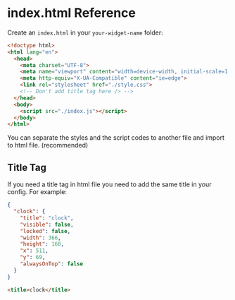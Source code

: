 # index.html Reference

Create an `index.html` in your `your-widget-name` folder:

```html
<!doctype html>
<html lang="en">
  <head>
    <meta charset="UTF-8">
    <meta name="viewport" content="width=device-width, initial-scale=1.0">
    <meta http-equiv="X-UA-Compatible" content="ie=edge">
    <link rel="stylesheet" href="./style.css">
    <!-- Don't add title tag here /> -->
  </head>
  <body>
    <script src="./index.js"></script>
  </body>
</html>
```

You can separate the styles and the script codes to another file and import to html file. (recommended)

## Title Tag

If you need a title tag in html file you need to add the same title in your config. For example:

```json
{
  "clock": {
    "title": "clock",
    "visible": false,
    "locked": false,
    "width": 366,
    "height": 160,
    "x": 511,
    "y": 69,
    "alwaysOnTop": false
  }
}
```

```html
<title>clock</title>
```
